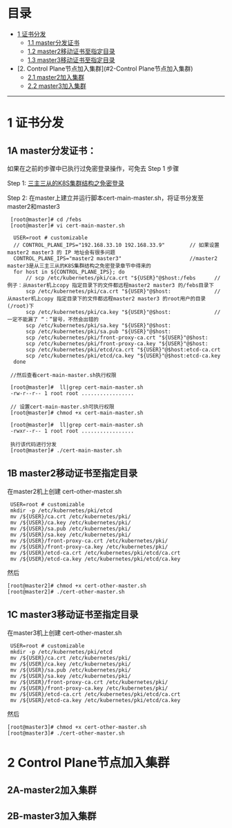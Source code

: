 
# 目录
* [1 证书分发](#1-证书分发)
  * [1.1 master分发证书](#1A-master分发证书)
  * [1.2 master2移动证书至指定目录](#1B-master2移动证书至指定目录)
  * [1.3 master3移动证书至指定目录](#1C-master3移动证书至指定目录)
* [2. Control Plane节点加入集群](#2-Control Plane节点加入集群)
  * [2.1 master2加入集群](#2A-master2加入集群)
  * [2.2 master3加入集群](#2B-master3加入集群)
---

#  1 证书分发

## 1A master分发证书：
 
 如果在之前的步骤中已执行过免密登录操作，可免去 Step 1 步骤
 
 Step 1: [三主三从的K8S集群结构之免密登录](https://github.com/stevenli91748/DEMO/blob/master/Spring%20Cloud%20%E5%BE%AE%E6%9C%8D%E5%8A%A1%E6%9D%83%E9%99%90%E7%B3%BB%E7%BB%9F%E6%90%AD%E5%BB%BA%E6%95%99%E7%A8%8B%E9%A1%B9%E7%9B%AE%E5%AE%9E%E6%93%8D---2020/%E7%AC%AC%E4%B9%9D%E7%AB%A0%20K8S%E9%9B%86%E7%BE%A4%E9%83%A8%E7%BD%B2/%E4%B8%89%E4%B8%BB%E4%B8%89%E4%BB%8E%E7%9A%84K8S%E9%9B%86%E7%BE%A4%E7%BB%93%E6%9E%84%E4%B9%8B%E5%85%8D%E5%AF%86%E7%99%BB%E5%BD%95.md)

Step 2:  在master上建立并运行脚本cert-main-master.sh，将证书分发至master2和master3
     
     [root@master]# cd /febs
     [root@master]# vi cert-main-master.sh
     
      USER=root # customizable
      // CONTROL_PLANE_IPS="192.168.33.10 192.168.33.9"        // 如果设置master2 master3 的 IP 地址会有很多问题
      CONTROL_PLANE_IPS="master2 master3"                      //master2 master3是从三主三从的K8S集群结构之免密登录章节中得来的
      for host in ${CONTROL_PLANE_IPS}; do
          // scp /etc/kubernetes/pki/ca.crt "${USER}"@$host:/febs      //例子：从master机上copy 指定目录下的文件都远程master2 master3 的/febs目录下  
          scp /etc/kubernetes/pki/ca.crt "${USER}"@$host:              //从master机上copy 指定目录下的文件都远程master2 master3 的root用户的目录(/root)下
          scp /etc/kubernetes/pki/ca.key "${USER}"@$host:              //一定不能漏了 “：”冒号，不然会出错的
          scp /etc/kubernetes/pki/sa.key "${USER}"@$host:
          scp /etc/kubernetes/pki/sa.pub "${USER}"@$host:
          scp /etc/kubernetes/pki/front-proxy-ca.crt "${USER}"@$host:
          scp /etc/kubernetes/pki/front-proxy-ca.key "${USER}"@$host:
          scp /etc/kubernetes/pki/etcd/ca.crt "${USER}"@$host:etcd-ca.crt
          scp /etc/kubernetes/pki/etcd/ca.key "${USER}"@$host:etcd-ca.key
      done

     //然后查看cert-main-master.sh执行权限 
     
     [root@master]#  ll|grep cert-main-master.sh
     -rw-r--r-- 1 root root .................
     
     // 设置cert-main-master.sh可执行权限 
     [root@master]# chmod +x cert-main-master.sh                      
     
     [root@master]#  ll|grep cert-main-master.sh
     -rwxr--r-- 1 root root .................
     
     执行该代码进行分发
     [root@master]# ./cert-main-master.sh
     
## 1B master2移动证书至指定目录

   在master2机上创建 cert-other-master.sh
   
     USER=root # customizable
     mkdir -p /etc/kubernetes/pki/etcd
     mv /${USER}/ca.crt /etc/kubernetes/pki/
     mv /${USER}/ca.key /etc/kubernetes/pki/
     mv /${USER}/sa.pub /etc/kubernetes/pki/
     mv /${USER}/sa.key /etc/kubernetes/pki/
     mv /${USER}/front-proxy-ca.crt /etc/kubernetes/pki/
     mv /${USER}/front-proxy-ca.key /etc/kubernetes/pki/
     mv /${USER}/etcd-ca.crt /etc/kubernetes/pki/etcd/ca.crt
     mv /${USER}/etcd-ca.key /etc/kubernetes/pki/etcd/ca.key
   
   然后
   
    [root@master2]# chmod +x cert-other-master.sh
    [root@master2]# ./cert-other-master.sh

## 1C master3移动证书至指定目录

   在master3机上创建 cert-other-master.sh
   
     USER=root # customizable
     mkdir -p /etc/kubernetes/pki/etcd
     mv /${USER}/ca.crt /etc/kubernetes/pki/
     mv /${USER}/ca.key /etc/kubernetes/pki/
     mv /${USER}/sa.pub /etc/kubernetes/pki/
     mv /${USER}/sa.key /etc/kubernetes/pki/
     mv /${USER}/front-proxy-ca.crt /etc/kubernetes/pki/
     mv /${USER}/front-proxy-ca.key /etc/kubernetes/pki/
     mv /${USER}/etcd-ca.crt /etc/kubernetes/pki/etcd/ca.crt
     mv /${USER}/etcd-ca.key /etc/kubernetes/pki/etcd/ca.key
   
   然后
   
    [root@master3]# chmod +x cert-other-master.sh
    [root@master3]# ./cert-other-master.sh


# 2 Control Plane节点加入集群

## 2A-master2加入集群

## 2B-master3加入集群
